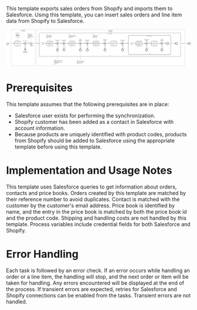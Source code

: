 This template exports sales orders from Shopify and imports them to Salesforce.
Using this template, you can insert sales orders and line item data from Shopify to Salesforce.

![Template](assets/Shopify_to_Salesforce_-_Orders.svg)

# Prerequisites

This template assumes that the following prerequisites are in place:

- Salesforce user exists for performing the synchronization.
- Shopify customer has been added as a contact in Salesforce with account information.
- Because products are uniquely identified with product codes, products from Shopify should be added to Salesforce using the appropriate template before using this template.

# Implementation and Usage Notes

This template uses Salesforce queries to get information about orders, contacts and price books. Orders created by this template are matched by their reference number to avoid duplicates. Contact is matched with the customer by the customer's email address. Price book is identified by name, and the entry in the price book is matched by both the price book id and the product code.
Shipping and handling costs are not handled by this template.
Process variables include credential fields for both Salesforce and Shopify.

# Error Handling

Each task is followed by an error check. If an error occurs while handling an order or a line item, the handling will stop, and the next order or item will be taken for handling. Any errors encountered will be displayed at the end of the process.
If transient errors are expected, retries for Salesforce and Shopify connections can be enabled from the tasks. Transient errors are not handled.